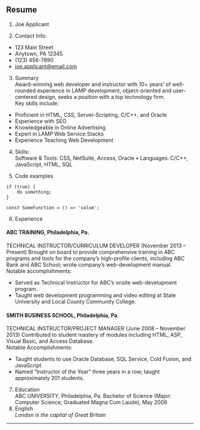 ## Resume

1. Joe Applicant

2. Contact Info: 
* 123 Main Street
* Anytown, PA 12345
* (123) 456-7890
* [joe.applicant@email.com](mailto:joe.applicant@email.com) 

3. Summary  
Award-winning web developer and instructor with 10+ years’ of well-rounded experience in LAMP development, object-oriented and user-centered design, seeks a position with a top technology firm.  
Key skills include:
* Proficient in HTML, CSS, Server-Scripting, C/C++, and Oracle
* Experience with SEO
* Knowledgeable in Online Advertising
* Expert in LAMP Web Service Stacks
* Experience Teaching Web Development

4. Skills:  
Software & Tools: CSS, NetSuite, Access, Oracle • Languages: C/C++, JavaScript, HTML, SQL

5. Code examples 
```
if (true) {
    do something;
}
```  
```
const SomeFunction = () => 'value';
```  
6. Experience
#### ABC TRAINING, Philadelphia, Pa.
TECHNICAL INSTRUCTOR/CURRICULUM DEVELOPER (November 2013 – Present)
Brought on board to provide comprehensive training in ABC programs and tools for the company’s high-profile clients, including ABC Bank and ABC School; wrote company’s web-development manual.  
Notable accomplishments:
* Served as Technical Instructor for ABC’s onsite web-development program.
* Taught web development programming and video editing at State University and Local County Community College.  
#### SMITH BUSINESS SCHOOL, Philadelphia, Pa.
TECHNICAL INSTRUCTOR/PROJECT MANAGER (June 2008 – November 2013)
Contributed to student mastery of modules including HTML, ASP, Visual Basic, and Access Database.  
Notable Accomplishments:
* Taught students to use Oracle Database, SQL Service, Cold Fusion, and JavaScript.
* Named “Instructor of the Year” three years in a row; taught approximately 201 students.  
7. Education  
ABC UNIVERSITY, Philadelphia, Pa.
Bachelor of Science (Major: Computer Science; Graduated Magna Cum Laude), May 2008  
8. English  
*London is the capital of Great Britain*

*** 